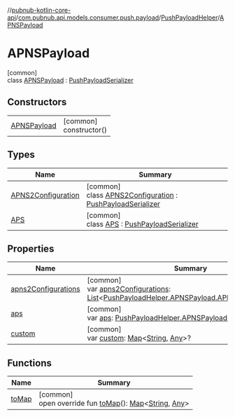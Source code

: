//[pubnub-kotlin-core-api](../../../../index.md)/[com.pubnub.api.models.consumer.push.payload](../../index.md)/[PushPayloadHelper](../index.md)/[APNSPayload](index.md)

# APNSPayload

[common]\
class [APNSPayload](index.md) : [PushPayloadSerializer](../../-push-payload-serializer/index.md)

## Constructors

| | |
|---|---|
| [APNSPayload](-a-p-n-s-payload.md) | [common]<br>constructor() |

## Types

| Name | Summary |
|---|---|
| [APNS2Configuration](-a-p-n-s2-configuration/index.md) | [common]<br>class [APNS2Configuration](-a-p-n-s2-configuration/index.md) : [PushPayloadSerializer](../../-push-payload-serializer/index.md) |
| [APS](-a-p-s/index.md) | [common]<br>class [APS](-a-p-s/index.md) : [PushPayloadSerializer](../../-push-payload-serializer/index.md) |

## Properties

| Name | Summary |
|---|---|
| [apns2Configurations](apns2-configurations.md) | [common]<br>var [apns2Configurations](apns2-configurations.md): [List](https://kotlinlang.org/api/latest/jvm/stdlib/kotlin.collections/-list/index.html)&lt;[PushPayloadHelper.APNSPayload.APNS2Configuration](-a-p-n-s2-configuration/index.md)&gt;? |
| [aps](aps.md) | [common]<br>var [aps](aps.md): [PushPayloadHelper.APNSPayload.APS](-a-p-s/index.md)? |
| [custom](custom.md) | [common]<br>var [custom](custom.md): [Map](https://kotlinlang.org/api/latest/jvm/stdlib/kotlin.collections/-map/index.html)&lt;[String](https://kotlinlang.org/api/latest/jvm/stdlib/kotlin/-string/index.html), [Any](https://kotlinlang.org/api/latest/jvm/stdlib/kotlin/-any/index.html)&gt;? |

## Functions

| Name | Summary |
|---|---|
| [toMap](to-map.md) | [common]<br>open override fun [toMap](to-map.md)(): [Map](https://kotlinlang.org/api/latest/jvm/stdlib/kotlin.collections/-map/index.html)&lt;[String](https://kotlinlang.org/api/latest/jvm/stdlib/kotlin/-string/index.html), [Any](https://kotlinlang.org/api/latest/jvm/stdlib/kotlin/-any/index.html)&gt; |
